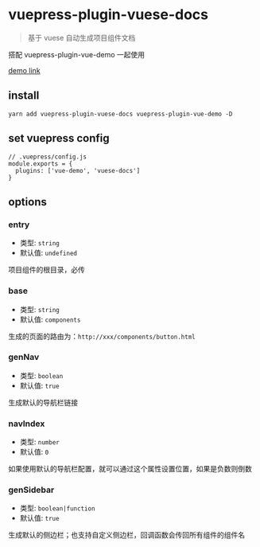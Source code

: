 # vuepress-plugin-vuese-docs

> 基于 vuese 自动生成项目组件文档

搭配 vuepress-plugin-vue-demo 一起使用

[demo link](https://busyrat.github.io/vuepress-plugins/vuese-docs/%E7%BB%84%E4%BB%B6/Comp.html)

## install

```
yarn add vuepress-plugin-vuese-docs vuepress-plugin-vue-demo -D
```

## set vuepress config

```
// .vuepress/config.js
module.exports = {
  plugins: ['vue-demo', 'vuese-docs']
}
```

## options

### entry

- 类型: `string`
- 默认值: `undefined`

项目组件的根目录，必传

### base

- 类型: `string`
- 默认值: `components`

生成的页面的路由为：`http://xxx/components/button.html`

### genNav

- 类型: `boolean`
- 默认值: `true`

生成默认的导航栏链接

### navIndex

- 类型: `number`
- 默认值: `0`

如果使用默认的导航栏配置，就可以通过这个属性设置位置，如果是负数则倒数

### genSidebar

- 类型: `boolean|function`
- 默认值: `true`

生成默认的侧边栏；也支持自定义侧边栏，回调函数会传回所有组件的组件名
